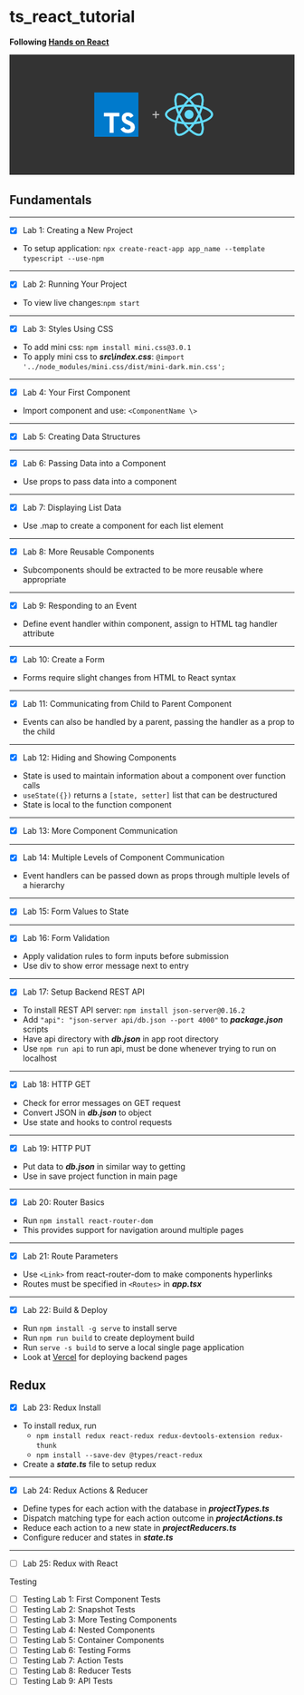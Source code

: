 # ts_react_tutorial

**Following [Hands on React](https://handsonreact.com/docs/labs/react-tutorial-typescript)**

![TS and React](md_images/cover.png)

## Fundamentals

---

- [x] Lab 1: Creating a New Project
- To setup application: `npx create-react-app app_name --template typescript --use-npm`

---

- [x] Lab 2: Running Your Project
- To view live changes:`npm start`

---

- [x] Lab 3: Styles Using CSS
- To add mini css: `npm install mini.css@3.0.1`
- To apply mini css to ***src\index.css***: `@import '../node_modules/mini.css/dist/mini-dark.min.css';`

---

- [x] Lab 4: Your First Component
- Import component and use: `<ComponentName \>`

---

- [x] Lab 5: Creating Data Structures

---

- [x] Lab 6: Passing Data into a Component
- Use props to pass data into a component

---

- [x] Lab 7: Displaying List Data
- Use .map to create a component for each list element

---

- [x] Lab 8: More Reusable Components
- Subcomponents should be extracted to be more reusable where appropriate

---

- [x] Lab 9: Responding to an Event
- Define event handler within component, assign to HTML tag handler attribute

---

- [x] Lab 10: Create a Form
- Forms require slight changes from HTML to React syntax

---

- [x] Lab 11: Communicating from Child to Parent Component
- Events can also be handled by a parent, passing the handler as a prop to the child

---

- [x] Lab 12: Hiding and Showing Components
- State is used to maintain information about a component over function calls
- `useState({})` returns a `[state, setter]` list that can be destructured
- State is local to the function component

---

- [x] Lab 13: More Component Communication

---

- [x] Lab 14: Multiple Levels of Component Communication
- Event handlers can be passed down as props through multiple levels of a hierarchy

---

- [x] Lab 15: Form Values to State

---

- [x] Lab 16: Form Validation
- Apply validation rules to form inputs before submission
- Use div to show error message next to entry

---

- [x] Lab 17: Setup Backend REST API
- To install REST API server: `npm install json-server@0.16.2`
- Add `"api": "json-server api/db.json --port 4000"` to ***package.json*** scripts
- Have api directory with ***db.json*** in app root directory
- Use `npm run api` to run api, must be done whenever trying to run on localhost

---

- [x] Lab 18: HTTP GET
- Check for error messages on GET request
- Convert JSON in ***db.json*** to object
- Use state and hooks to control requests

---

- [x] Lab 19: HTTP PUT
- Put data to ***db.json*** in similar way to getting
- Use in save project function in main page

---

- [x] Lab 20: Router Basics
- Run `npm install react-router-dom`
- This provides support for navigation around multiple pages

---

- [x] Lab 21: Route Parameters
- Use `<Link>` from react-router-dom to make components hyperlinks
- Routes must be specified in `<Routes>` in ***app.tsx***

---

- [x] Lab 22: Build & Deploy
- Run `npm install -g serve` to install serve
- Run `npm run build` to create deployment build
- Run `serve -s build` to serve a local single page application
- Look at [Vercel](https://vercel.com/#get-started) for deploying backend pages

## Redux

- [x] Lab 23: Redux Install
- To install redux, run
  - `npm install redux react-redux redux-devtools-extension redux-thunk`
  - `npm install --save-dev @types/react-redux`
- Create a ***state.ts*** file to setup redux

---

- [x] Lab 24: Redux Actions & Reducer
- Define types for each action with the database in ***projectTypes.ts***
- Dispatch matching type for each action outcome in ***projectActions.ts***
- Reduce each action to a new state in ***projectReducers.ts***
- Configure reducer and states in ***state.ts***

---

- [ ] Lab 25: Redux with React

Testing

- [ ] Testing Lab 1: First Component Tests
- [ ] Testing Lab 2: Snapshot Tests
- [ ] Testing Lab 3: More Testing Components
- [ ] Testing Lab 4: Nested Components
- [ ] Testing Lab 5: Container Components
- [ ] Testing Lab 6: Testing Forms
- [ ] Testing Lab 7: Action Tests
- [ ] Testing Lab 8: Reducer Tests
- [ ] Testing Lab 9: API Tests
